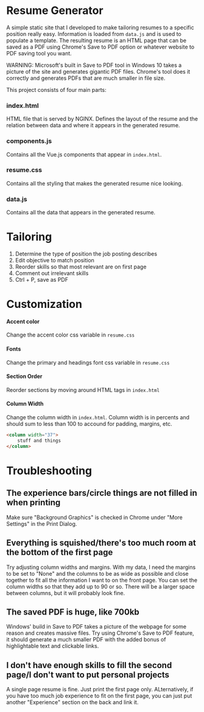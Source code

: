 # Resume Generator
A simple static site that I developed to make tailoring resumes to a specific position really easy.  Information is loaded from `data.js` and is used to populate a template.  The resulting resume is an HTML page that can be saved as a PDF using Chrome's Save to PDF option or whatever website to PDF saving tool you want.  

WARNING: Microsoft's built in Save to PDF tool in Windows 10 takes a picture of the site and generates gigantic PDF files.  Chrome's tool does it correctly and generates PDFs that are much smaller in file size.

This project consists of four main parts:

### index.html
HTML file that is served by NGINX.  Defines the layout of the resume and the relation between data and where it appears in the generated resume.

### components.js
Contains all the Vue.js components that appear in `index.html`.

### resume.css
Contains all the styling that makes the generated resume nice looking.

### data.js
Contains all the data that appears in the generated resume.


# Tailoring
1. Determine the type of position the job posting describes
2. Edit objective to match position
3. Reorder skills so that most relevant are on first page
4. Comment out irrelevant skills
5. Ctrl + P, save as PDF


# Customization

#### Accent color
Change the accent color css variable in `resume.css`


#### Fonts
Change the primary and headings font css variable in `resume.css`


#### Section Order
Reorder sections by moving around HTML tags in `index.html`


#### Column Width
Change the column width in `index.html`.  Column width is in percents and should sum to less than 100 to accound for padding, margins, etc.
```html
<column width="37">
    stuff and things
</column>
```

# Troubleshooting

## The experience bars/circle things are not filled in when printing
Make sure "Background Graphics" is checked in Chrome under "More Settings" in the Print Dialog.

## Everything is squished/there's too much room at the bottom of the first page
Try adjusting column widths and margins.  With my data, I need the margins to be set to "None" and the columns to be as wide as possible and close together to fit all the information I want to on the front page.  You can set the column widths so that they add up to 90 or so.  There will be a larger space between columns, but it will probably look fine.

## The saved PDF is huge, like 700kb
Windows' build in Save to PDF takes a picture of the webpage for some reason and creates massive files.  Try using Chrome's Save to PDF feature, it should generate a much smaller PDF with the added bonus of highlightable text and clickable links.

## I don't have enough skills to fill the second page/I don't want to put personal projects
A single page resume is fine.  Just print the first page only.  ALternatively, if you have too much job experience to fit on the first page, you can just put another "Experience" section on the back and link it.

